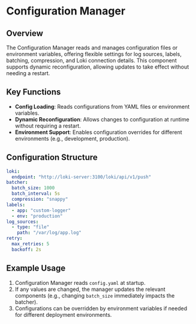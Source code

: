 # Configuration Manager

## Overview
The Configuration Manager reads and manages configuration files or environment variables, offering flexible settings for log sources, labels, batching, compression, and Loki connection details. This component supports dynamic reconfiguration, allowing updates to take effect without needing a restart.

## Key Functions
- **Config Loading**: Reads configurations from YAML files or environment variables.
- **Dynamic Reconfiguration**: Allows changes to configuration at runtime without requiring a restart.
- **Environment Support**: Enables configuration overrides for different environments (e.g., development, production).

## Configuration Structure
```yaml
loki:
  endpoint: "http://loki-server:3100/loki/api/v1/push"
batcher:
  batch_size: 1000
  batch_interval: 5s
  compression: "snappy"
labels:
  - app: "custom-logger"
  - env: "production"
log_sources:
  - type: "file"
    path: "/var/log/app.log"
retry:
  max_retries: 5
  backoff: 2s
```

## Example Usage
1. Configuration Manager reads `config.yaml` at startup.
2. If any values are changed, the manager updates the relevant components (e.g., changing `batch_size` immediately impacts the batcher).
3. Configurations can be overridden by environment variables if needed for different deployment environments.
